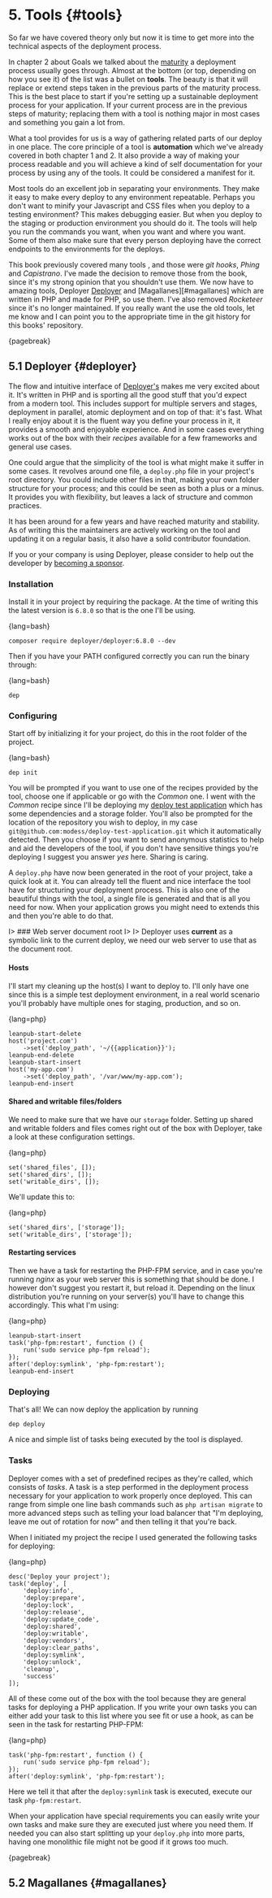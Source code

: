 # 5. Tools {#tools}

So far we have covered theory only but now it is time to get more into the technical aspects of the deployment process.

In chapter 2 about Goals we talked about the [maturity](#maturity) a deployment process usually goes through. Almost at the bottom (or top, depending on how you see it) of the list was a bullet on **tools**. The beauty is that it will replace or extend steps taken in the previous parts of the maturity process. This is the best place to start if you're setting up a sustainable deployment process for your application. If your current process are in the previous steps of maturity; replacing them with a tool is nothing major in most cases and something you gain a lot from.

What a tool provides for us is a way of gathering related parts of our deploy in one place. The core principle of a tool is **automation** which we've already covered in both chapter 1 and 2. It also provide a way of making your process readable and you will achieve a kind of self documentation for your process by using any of the tools. It could be considered a manifest for it.

Most tools do an excellent job in separating your environments. They make it easy to make every deploy to any environment repeatable. Perhaps you don't want to minify your Javascript and CSS files when you deploy to a testing environment? This makes debugging easier. But when you deploy to the staging or production environment you should do it. The tools will help you run the commands you want, when you want and where you want. Some of them also make sure that every person deploying have the correct endpoints to the environments for the deploys.

This book previously covered many tools , and those were *git hooks*, *Phing* and *Capistrano*. I've made the decision to remove those from the book, since it's my strong opinion that you shouldn't use them. We now have to amazing tools, Deployer [Deployer](#deployer) and [Magallanes][#magallanes] which are written in PHP and made for PHP, so use them. I've also removed *Rocketeer* since it's no longer maintained. If you really want the use the old tools, let me know and I can point you to the appropriate time in the git history for this books' repository.

{pagebreak}

## 5.1 Deployer {#deployer}

The flow and intuitive interface of [Deployer's](http://deployer.org/) makes me very excited about it. It's written in PHP and is sporting all the good stuff that you'd expect from a modern tool. This includes support for multiple servers and stages, deployment in parallel, atomic deployment and on top of that: it's fast. What I really enjoy about it is the fluent way you define your process in it, it provides a smooth and enjoyable experience. And in some cases everything works out of the box with their *recipes* available for a few frameworks and general use cases.

One could argue that the simplicity of the tool is what might make it suffer in some cases. It revolves around one file, a `deploy.php` file in your project's root directory. You could include other files in that, making your own folder structure for your process; and this could be seen as both a plus or a minus. It provides you with flexibility, but leaves a lack of structure and common practices. 

It has been around for a few years and have reached maturity and stability. As of writing this the maintainers are actively working on the tool and updating it on a regular basis, it also have a solid contributor foundation.

If you or your company is using Deployer, please consider to help out the developer by [becoming a sponsor](https://github.com/sponsors/antonmedv).

### Installation

Install it in your project by requiring the package. At the time of writing this the latest version is `6.8.0` so that is the one I'll be using.

{lang=bash}
~~~
composer require deployer/deployer:6.8.0 --dev
~~~

Then if you have your PATH configured correctly you can run the binary through:

{lang=bash}
~~~
dep
~~~

### Configuring

Start off by initializing it for your project, do this in the root folder of the project.

{lang=bash}
~~~
dep init
~~~

You will be prompted if you want to use one of the recipes provided by the tool, choose one if applicable or go with the *Common* one. I went with the *Common* recipe since I'll be deploying my [deploy test application](https://github.com/modess/deploy-test-application) which has some dependencies and a storage folder. You'll also be prompted for the location of the repository you wish to deploy, in my case `git@github.com:modess/deploy-test-application.git` which it automatically detected. Then you choose if you want to send anonymous statistics to help and aid the developers of the tool, if you don't have sensitive things you're deploying I suggest you answer *yes* here. Sharing is caring.

A `deploy.php` have now been generated in the root of your project, take a quick look at it. You can already tell the fluent and nice interface the tool have for structuring your deployment process. This is also one of the beautiful things with the tool, a single file is generated and that is all you need for now. When your application grows you might need to extends this and then you're able to do that.

I> ### Web server document root
I>
I> Deployer uses **current** as a symbolic link to the current deploy, we need our web server to use that as the document root.

#### Hosts

I'll start my cleaning up the host(s) I want to deploy to. I'll only have one since this is a simple test deployment environment, in a real world scenario you'll probably have multiple ones for staging, production, and so on.

{lang=php}
~~~
leanpub-start-delete
host('project.com')
    ->set('deploy_path', '~/{{application}}');
leanpub-end-delete
leanpub-start-insert
host('my-app.com')
    ->set('deploy_path', '/var/www/my-app.com');
leanpub-end-insert   
~~~

#### Shared and writable files/folders

We need to make sure that we have our `storage` folder. Setting up shared and writable folders and files comes right out of the box with Deployer, take a look at these configuration settings.

{lang=php}
~~~
set('shared_files', []);
set('shared_dirs', []);
set('writable_dirs', []);
~~~

We'll update this to:

{lang=php}
~~~
set('shared_dirs', ['storage']);
set('writable_dirs', ['storage']);
~~~

#### Restarting services

Then we have a task for restarting the PHP-FPM service, and in case you're running *nginx* as your web server this is something that should be done. I however don't suggest you restart it, but reload it. Depending on the linux distribution you're running on your server(s) you'll have to change this accordingly. This what I'm using:

{lang=php}
~~~
leanpub-start-insert
task('php-fpm:restart', function () {
    run('sudo service php-fpm reload');
});
after('deploy:symlink', 'php-fpm:restart');
leanpub-end-insert   
~~~

### Deploying

That's all! We can now deploy the application by running

~~~
dep deploy
~~~

A nice and simple list of tasks being executed by the tool is displayed.

### Tasks

Deployer comes with a set of predefined recipes as they're called, which consists of _tasks_. A task is a step performed in the deployment process necessary for your application to work properly once deployed. This can range from simple one line bash commands such as `php artisan migrate` to more advanced steps such as telling your load balancer that "I'm deploying, leave me out of rotation for now" and then telling it that you're back.

When I initiated my project the recipe I used generated the following tasks for deploying:

{lang=php}
~~~
desc('Deploy your project');
task('deploy', [
    'deploy:info',
    'deploy:prepare',
    'deploy:lock',
    'deploy:release',
    'deploy:update_code',
    'deploy:shared',
    'deploy:writable',
    'deploy:vendors',
    'deploy:clear_paths',
    'deploy:symlink',
    'deploy:unlock',
    'cleanup',
    'success'
]);
~~~

All of these come out of the box with the tool because they are general tasks for deploying a PHP application. If you write your own tasks you can either add your task to this list where you see fit or use a hook, as can be seen in the task for restarting PHP-FPM:

{lang=php}
~~~
task('php-fpm:restart', function () {
    run('sudo service php-fpm reload');
});
after('deploy:symlink', 'php-fpm:restart');
~~~

Here we tell it that after the `deploy:symlink` task is executed, execute our task `php-fpm:restart`.

When your application have special requirements you can easily write your own tasks and make sure they are executed just where you need them. If needed you can also start splitting up your `deploy.php` into more parts, having one monolithic file might not be good if it grows too much.

{pagebreak}

## 5.2 Magallanes {#magallanes}

